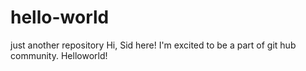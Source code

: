 # hello-world
just another repository
Hi, Sid here! 
I'm excited to be a part of git hub community.
Helloworld!
